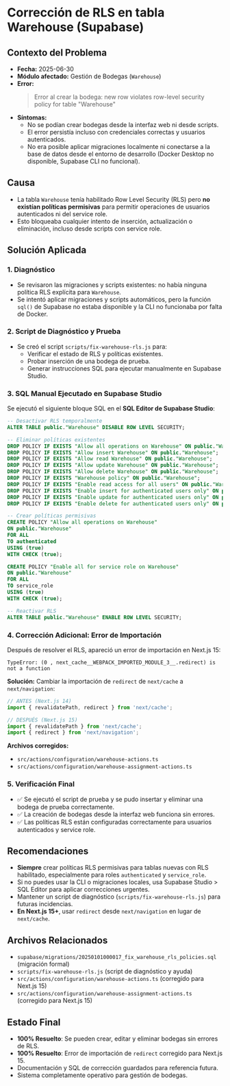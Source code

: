 # Corrección de RLS en tabla Warehouse (Supabase)

## Contexto del Problema

- **Fecha:** 2025-06-30
- **Módulo afectado:** Gestión de Bodegas (`Warehouse`)
- **Error:**
  > Error al crear la bodega: new row violates row-level security policy for table "Warehouse"
- **Síntomas:**
  - No se podían crear bodegas desde la interfaz web ni desde scripts.
  - El error persistía incluso con credenciales correctas y usuarios autenticados.
  - No era posible aplicar migraciones localmente ni conectarse a la base de datos desde el entorno de desarrollo (Docker Desktop no disponible, Supabase CLI no funcional).

## Causa

- La tabla `Warehouse` tenía habilitado Row Level Security (RLS) pero **no existían políticas permisivas** para permitir operaciones de usuarios autenticados ni del service role.
- Esto bloqueaba cualquier intento de inserción, actualización o eliminación, incluso desde scripts con service role.

## Solución Aplicada

### 1. Diagnóstico
- Se revisaron las migraciones y scripts existentes: no había ninguna política RLS explícita para `Warehouse`.
- Se intentó aplicar migraciones y scripts automáticos, pero la función `sql()` de Supabase no estaba disponible y la CLI no funcionaba por falta de Docker.

### 2. Script de Diagnóstico y Prueba
- Se creó el script `scripts/fix-warehouse-rls.js` para:
  - Verificar el estado de RLS y políticas existentes.
  - Probar inserción de una bodega de prueba.
  - Generar instrucciones SQL para ejecutar manualmente en Supabase Studio.

### 3. SQL Manual Ejecutado en Supabase Studio
Se ejecutó el siguiente bloque SQL en el **SQL Editor de Supabase Studio**:

```sql
-- Desactivar RLS temporalmente
ALTER TABLE public."Warehouse" DISABLE ROW LEVEL SECURITY;

-- Eliminar políticas existentes
DROP POLICY IF EXISTS "Allow all operations on Warehouse" ON public."Warehouse";
DROP POLICY IF EXISTS "Allow insert Warehouse" ON public."Warehouse";
DROP POLICY IF EXISTS "Allow read Warehouse" ON public."Warehouse";
DROP POLICY IF EXISTS "Allow update Warehouse" ON public."Warehouse";
DROP POLICY IF EXISTS "Allow delete Warehouse" ON public."Warehouse";
DROP POLICY IF EXISTS "Warehouse policy" ON public."Warehouse";
DROP POLICY IF EXISTS "Enable read access for all users" ON public."Warehouse";
DROP POLICY IF EXISTS "Enable insert for authenticated users only" ON public."Warehouse";
DROP POLICY IF EXISTS "Enable update for authenticated users only" ON public."Warehouse";
DROP POLICY IF EXISTS "Enable delete for authenticated users only" ON public."Warehouse";

-- Crear políticas permisivas
CREATE POLICY "Allow all operations on Warehouse" 
ON public."Warehouse"
FOR ALL 
TO authenticated
USING (true) 
WITH CHECK (true);

CREATE POLICY "Enable all for service role on Warehouse" 
ON public."Warehouse" 
FOR ALL 
TO service_role
USING (true) 
WITH CHECK (true);

-- Reactivar RLS
ALTER TABLE public."Warehouse" ENABLE ROW LEVEL SECURITY;
```

### 4. Corrección Adicional: Error de Importación
Después de resolver el RLS, apareció un error de importación en Next.js 15:
```
TypeError: (0 , next_cache__WEBPACK_IMPORTED_MODULE_3__.redirect) is not a function
```

**Solución:** Cambiar la importación de `redirect` de `next/cache` a `next/navigation`:
```typescript
// ANTES (Next.js 14)
import { revalidatePath, redirect } from 'next/cache';

// DESPUÉS (Next.js 15)
import { revalidatePath } from 'next/cache';
import { redirect } from 'next/navigation';
```

**Archivos corregidos:**
- `src/actions/configuration/warehouse-actions.ts`
- `src/actions/configuration/warehouse-assignment-actions.ts`

### 5. Verificación Final
- ✅ Se ejecutó el script de prueba y se pudo insertar y eliminar una bodega de prueba correctamente.
- ✅ La creación de bodegas desde la interfaz web funciona sin errores.
- ✅ Las políticas RLS están configuradas correctamente para usuarios autenticados y service role.

## Recomendaciones
- **Siempre** crear políticas RLS permisivas para tablas nuevas con RLS habilitado, especialmente para roles `authenticated` y `service_role`.
- Si no puedes usar la CLI o migraciones locales, usa Supabase Studio > SQL Editor para aplicar correcciones urgentes.
- Mantener un script de diagnóstico (`scripts/fix-warehouse-rls.js`) para futuras incidencias.
- **En Next.js 15+**, usar `redirect` desde `next/navigation` en lugar de `next/cache`.

## Archivos Relacionados
- `supabase/migrations/20250101000017_fix_warehouse_rls_policies.sql` (migración formal)
- `scripts/fix-warehouse-rls.js` (script de diagnóstico y ayuda)
- `src/actions/configuration/warehouse-actions.ts` (corregido para Next.js 15)
- `src/actions/configuration/warehouse-assignment-actions.ts` (corregido para Next.js 15)

## Estado Final
- **100% Resuelto**: Se pueden crear, editar y eliminar bodegas sin errores de RLS.
- **100% Resuelto**: Error de importación de `redirect` corregido para Next.js 15.
- Documentación y SQL de corrección guardados para referencia futura.
- Sistema completamente operativo para gestión de bodegas. 